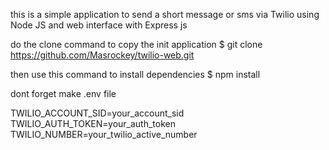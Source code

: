 this is a simple application to send a short message or sms via Twilio using Node JS and web interface with Express js

do the clone command to copy the init application
$ git clone https://github.com/Masrockey/twilio-web.git

then use this command to install dependencies
$ npm install

dont forget make .env file

TWILIO_ACCOUNT_SID=your_account_sid
TWILIO_AUTH_TOKEN=your_auth_token
TWILIO_NUMBER=your_twilio_active_number

